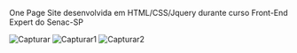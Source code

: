 One Page Site desenvolvida em HTML/CSS/Jquery durante curso Front-End Expert do Senac-SP

![Capturar](https://user-images.githubusercontent.com/81478853/131052739-7c4123d8-b858-4766-97c0-a781180793ba.PNG)
![Capturar1](https://user-images.githubusercontent.com/81478853/131052720-6e0727a1-0368-49f8-9b58-d2d4f070066b.PNG)
![Capturar2](https://user-images.githubusercontent.com/81478853/131052730-0df89696-c7dc-4484-b823-39c9cc79b052.PNG)

